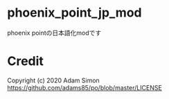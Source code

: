 # phoenix_point_jp_mod
phoenix pointの日本語化modです

# Credit
Copyright (c) 2020 Adam Simon<br>
https://github.com/adams85/po/blob/master/LICENSE
